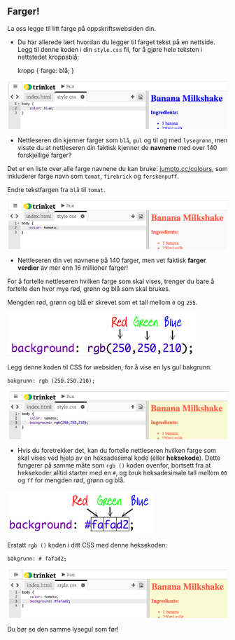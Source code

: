 ## Farger!

La oss legge til litt farge på oppskriftswebsiden din.

+ Du har allerede lært hvordan du legger til farget tekst på en nettside. Legg til denne koden i din `style.css` fil, for å gjøre hele teksten i nettstedet kroppsblå:

    kropp {
        farge: blå;
    }
    

![skjermbilde](images/recipe-blue.png)

+ Nettleseren din kjenner farger som `blå`, `gul` og til og med `lysegrønn`, men visste du at nettleseren din faktisk kjenner de **navnene** med over 140 forskjellige farger?

Det er en liste over alle farge navnene du kan bruke: [jumpto.cc/colours](http://jumpto.cc/colours), som inkluderer farge navn som `tomat`, `firebrick` og `ferskenpuff`.

Endre tekstfargen fra `blå` til `tomat`.

![skjermbilde](images/recipe-tomato.png)

+ Nettleseren din vet navnene på 140 farger, men vet faktisk **farger verdier** av mer enn 16 millioner farger!

For å fortelle nettleseren hvilken farge som skal vises, trenger du bare å fortelle den hvor mye rød, grønn og blå som skal brukes.

Mengden rød, grønn og blå er skrevet som et tall mellom `0` og `255`.

![skjermbilde](images/recipe-rgb-img.png)

Legg denne koden til CSS for websiden, for å vise en lys gul bakgrunn:

    bakgrunn: rgb (250.250.210);
    

![skjermbilde](images/recipe-rgb.png)

+ Hvis du foretrekker det, kan du fortelle nettleseren hvilken farge som skal vises ved hjelp av en heksadesimal kode (eller **heksekode**). Dette fungerer på samme måte som `rgb ()` koden ovenfor, bortsett fra at heksekoder alltid starter med en `#`, og bruk heksadesimale tall mellom `00` og `ff` for mengden rød, grønn og blå.

![skjermbilde](images/recipe-hex-img.png)

Erstatt `rgb ()` koden i ditt CSS med denne heksekoden:

    bakgrunn: # fafad2;
    

![skjermbilde](images/recipe-hex.png)

Du bør se den samme lysegul som før!
